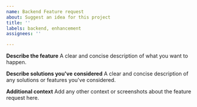 ```yaml
---
name: Backend Feature request
about: Suggest an idea for this project
title: ''
labels: backend, enhancement
assignees: ''

---
```


**Describe the feature**
A clear and concise description of what you want to happen.

**Describe solutions you've considered**
A clear and concise description of any solutions or features you've considered.

**Additional context**
Add any other context or screenshots about the feature request here.
